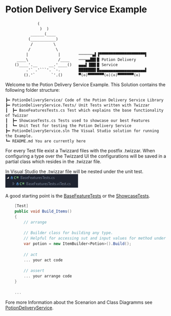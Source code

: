 # Potion Delivery Service Example
```
              (
               )  )
           ______(____
          (___________)         
           /         \          
          /           \         
         |             |        ──────▄▌▐▀▀▀▀▀▀▀▀▀▀▀▀▀▀▀▀▀▀▀▀▌
     ____\             /____    ───▄▄██▌█ Potion Delivery
    ()____'.__     __.'____()   ▄▄▄▌▐██▌█ Service
         .'` .'```'. `-.        ███████▌█▄▄▄▄▄▄▄▄▄▄▄▄▄▄▄▄▄▄▄▄▌
        ().'`       `'.()       ▀(⊙)▀▀▀▀▀▀▀(⊙)(⊙)▀▀▀▀▀▀▀(⊙)
```

Welcome to the Potion Delivery Service Example. This Solution contains the following folder structure:
```
┣━ PotionDeliveryService/ Code of the Potion Delivery Service Library
┣━ PotionDeliveryService.Tests/ Unit Tests written with Twizzar
┃  ┣━ BaseFeaturesTests.cs Test which explains the base functionality of Twizzar
┃  ┣━ ShowcaseTests.cs Tests used to showcase our best Features
┃  ┗━ Unit Test for testing the Potion Delivery Service
┣━ PotionDeliveryService.sln The Visual Studio solution for running the Example.
┗━ README.md You are currently here
```
For every Test file exist a Twizzard files with the postfix .twizzar. When configuring a type over the Twizzard UI the configurations will be saved in a partial class which resides in the .twizzar file.

In Visual Studio the .twizzar file will be nested under the unit test.  
![Vs Code Behinde](Images/CodeBehine.png)

A good starting point is the [BaseFeatureTests](PotionDeliveryService.Tests/BaseFeaturesTests.cs) or the [ShowcaseTests](PotionDeliveryService.Tests/ShowcaseTests.cs).
```csharp
    [Test]
    public void Build_Items()
    {
        // arrange

        // Builder class for building any type.
        // Helpful for accessing sut and input values for method under test.
        var potion = new ItemBuilder<Potion>().Build();

        // act
        ... your act code

        // assert
        ... your arrange code
    }

    ...
```

Fore more Information about the Scenarion and Class Diagramms see [PotionDeliveryService](PotionDeliveryService/).